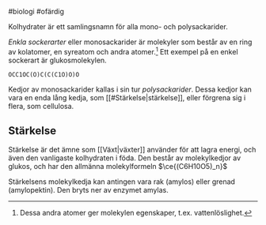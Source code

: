 #biologi #ofärdig

Kolhydrater är ett samlingsnamn för alla mono- och polysackarider.

*Enkla sockerarter* eller monosackarider är molekyler som består av en ring av kolatomer, en syreatom och andra atomer.[^1] Ett exempel på en enkel sockerart är glukosmolekylen.

```smiles
OCC1OC(O)C(C(C1O)O)O
```

Kedjor av monosackarider kallas i sin tur *polysackarider*. Dessa kedjor kan vara en enda lång kedja, som [[#Stärkelse|stärkelse]], eller förgrena sig i flera, som cellulosa.

## Stärkelse
Stärkelse är det ämne som [[Växt|växter]] använder för att lagra energi, och även den vanligaste kolhydraten i föda. Den består av molekylkedjor av glukos, och har den allmänna molekylformeln $\ce{(C6H10O5)_n}$

Stärkelsens molekylkedja kan antingen vara rak (amylos) eller grenad (amylopektin). Den bryts ner av enzymet amylas.

[^1]: Dessa andra atomer ger molekylen egenskaper, t.ex. vattenlöslighet.